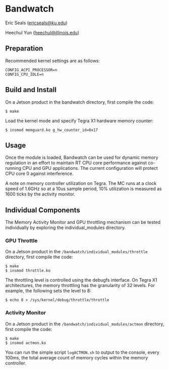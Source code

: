 # Bandwatch 

Eric Seals (ericseals@ku.edu)

Heechul Yun (heechul@illinois.edu)

## Preparation

Recommended kernel settings are as follows:

	CONFIG_ACPI_PROCESSOR=n
	CONFIG_CPU_IDLE=n

## Build and Install

On a Jetson product in the bandwatch directory, first compile the code:
```shell
$ make
```
Load the kernel mode and specify Tegra X1 hardware memory counter:
```shell
$ insmod memguard.ko g_hw_counter_id=0x17
```

## Usage

Once the module is loaded, Bandwatch can be used for dynamic memory regulation in an effort to maintain RT CPU core performance against co-running CPU and GPU applications. The current configuration will protect CPU core 0 against interference.

A note on memory controller utilization on Tegra. The MC runs at a clock speed of 1.6GHz so at a 10us sample period, 10% utilization is measured as 1600 ticks by the activity monitor.

## Individual Components

The Memory Activity Monitor and GPU throttling mechanism can be tested individually by exploring the individual_modules directory.

### GPU Throttle

On a Jetson product in the `/bandwatch/individual_modules/throttle` directory, first compile the code:

```shell
$ make
$ insmod throttle.ko
```
The throttling level is controlled using the debugfs interface. On Tegra X1 architectures, the memory throttling has the granularity of 32 levels. For example, the following sets the level to 8: 
```shell
$ echo 8 > /sys/kernel/debug/throttle/throttle
```

### Activity Monitor
On a Jetson product in the `/bandwatch/individual_modules/actmon` directory, first compile the code:

```shell
$ make
$ insmod actmon.ko
```
You can run the simple script `logACTMON.sh` to output to the console, every 100ms, the total average count of memory cycles within the memory controller. 